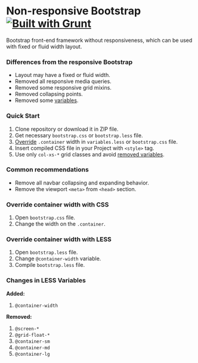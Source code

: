 # Non-responsive Bootstrap [![Built with Grunt](https://cdn.gruntjs.com/builtwith.png)](http://gruntjs.com/)

Bootstrap front-end framework without responsiveness, which can be used with fixed or fluid width layout.

### Differences from the responsive Bootstrap
* Layout may have a fixed or fluid width.
* Removed all responsive media queries.
* Removed some responsive grid mixins.
* Removed collapsing points.
* Removed some [variables](#changes-in-less-variables).

### Quick Start
1. Clone repository or download it in ZIP file.
2. Get necessary ```bootstrap.css``` or ```bootstrap.less``` file.
3. [Override](#override-container-width-with-css) ```.container``` width in ```variables.less``` or ```bootstrap.css``` file.
4. Insert compiled CSS file in your Project with ```<style>``` tag.
5. Use only ```col-xs-*``` grid classes and avoid [removed variables](#changes-in-less-variables).

### Common recommendations
* Remove all navbar collapsing and expanding behavior.
* Remove the viewport ```<meta>``` from ```<head>``` section.

### Override container width with CSS
1. Open ```bootstrap.css``` file.
2. Change the width on the ```.container```.

### Override container width with LESS
1. Open ```bootstrap.less``` file.
2. Change ```@container-width``` variable.
3. Compile ```bootstrap.less``` file.

### Changes in LESS Variables
**Added:**

1. ```@container-width```

**Removed:**

1. ```@screen-*```
2. ```@grid-float-*```
3. ```@container-sm```
4. ```@container-md```
5. ```@container-lg```
